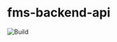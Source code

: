 # fms-backend-api
![Build](https://github.com/sechmachine727/fms-backend-api/actions/workflows/maven-ci.yml/badge.svg)
